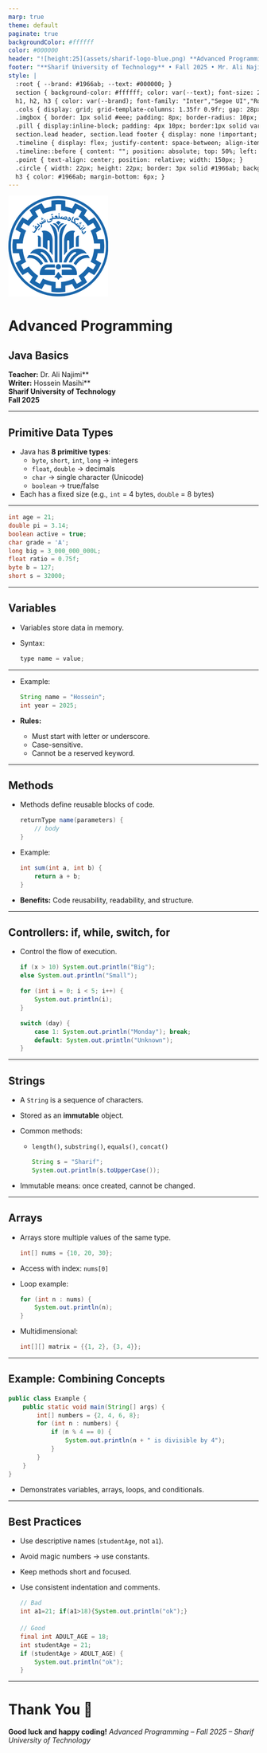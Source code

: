 ```yaml
---
marp: true
theme: default
paginate: true
backgroundColor: #ffffff
color: #000000
header: "![height:25](assets/sharif-logo-blue.png) **Advanced Programming (AP) — Java Introduction**"
footer: "**Sharif University of Technology** • Fall 2025 • Mr. Ali Najimi • Hossein Masihi"
style: |
  :root { --brand: #1966ab; --text: #000000; }
  section { background-color: #ffffff; color: var(--text); font-size: 28px; font-family: "Inter","Segoe UI","Roboto","Helvetica Neue",Arial,sans-serif; }
  h1, h2, h3 { color: var(--brand); font-family: "Inter","Segoe UI","Roboto","Helvetica Neue",Arial,sans-serif; }
  .cols { display: grid; grid-template-columns: 1.35fr 0.9fr; gap: 28px; align-items: start; }
  .imgbox { border: 1px solid #eee; padding: 8px; border-radius: 10px; }
  .pill { display:inline-block; padding: 4px 10px; border:1px solid var(--brand); border-radius:999px; color: var(--brand); font-size:20px; }
  section.lead header, section.lead footer { display: none !important; }
  .timeline { display: flex; justify-content: space-between; align-items: center; margin-top: 60px; position: relative; }
  .timeline::before { content: ""; position: absolute; top: 50%; left: 0; width: 100%; height: 4px; background: #1966ab; }
  .point { text-align: center; position: relative; width: 150px; }
  .circle { width: 22px; height: 22px; border: 3px solid #1966ab; background: #fff; border-radius: 50%; margin: 0 auto 10px; }
  h3 { color: #1966ab; margin-bottom: 6px; }
---
```

<!-- _class: lead -->

![bg right:30% 90%](./assets/sharif-logo-blue.png)

# Advanced Programming
## Java Basics

**Teacher:** Dr. Ali Najimi**  
**Writer:** Hossein Masihi**  
**Sharif University of Technology**  
**Fall 2025**

---

## Primitive Data Types

* Java has **8 primitive types**:
  * `byte`, `short`, `int`, `long` → integers  
  * `float`, `double` → decimals  
  * `char` → single character (Unicode)  
  * `boolean` → true/false
* Each has a fixed size (e.g., `int` = 4 bytes, `double` = 8 bytes)
---
```java
int age = 21;
double pi = 3.14;
boolean active = true;
char grade = 'A';
long big = 3_000_000_000L;
float ratio = 0.75f;
byte b = 127;
short s = 32000;
```

---

## Variables

* Variables store data in memory.
* Syntax:

    ```java
    type name = value;
    ```
---
* Example:

    ```java
    String name = "Hossein";
    int year = 2025;
    ```

* **Rules:**

  * Must start with letter or underscore.
  * Case-sensitive.
  * Cannot be a reserved keyword.

---

## Methods

* Methods define reusable blocks of code.

    ```java
    returnType name(parameters) {
        // body
    }
    ```

* Example:

    ```java
    int sum(int a, int b) {
        return a + b;
    }
    ```

* **Benefits:** Code reusability, readability, and structure.

---

## Controllers: if, while, switch, for

* Control the flow of execution.

    ```java
    if (x > 10) System.out.println("Big");
    else System.out.println("Small");
    ```

    ```java
    for (int i = 0; i < 5; i++) {
        System.out.println(i);
    }
    ```

    ```java
    switch (day) {
        case 1: System.out.println("Monday"); break;
        default: System.out.println("Unknown");
    }
    ```

---

## Strings

* A `String` is a sequence of characters.
* Stored as an **immutable** object.
* Common methods:

  * `length()`, `substring()`, `equals()`, `concat()`

    ```java
    String s = "Sharif";
    System.out.println(s.toUpperCase());
    ```

* Immutable means: once created, cannot be changed.

---

## Arrays

* Arrays store multiple values of the same type.

    ```java
    int[] nums = {10, 20, 30};
    ```

* Access with index: `nums[0]`
* Loop example:

    ```java
    for (int n : nums) {
        System.out.println(n);
    }
    ```

* Multidimensional:

    ```java
    int[][] matrix = {{1, 2}, {3, 4}};
    ```

---

## Example: Combining Concepts

```java
public class Example {
    public static void main(String[] args) {
        int[] numbers = {2, 4, 6, 8};
        for (int n : numbers) {
            if (n % 4 == 0) {
                System.out.println(n + " is divisible by 4");
            }
        }
    }
}
```

* Demonstrates variables, arrays, loops, and conditionals.

---

## Best Practices

* Use descriptive names (`studentAge`, not `a1`).
* Avoid magic numbers → use constants.
* Keep methods short and focused.
* Use consistent indentation and comments.

    ```java
    // Bad
    int a1=21; if(a1>18){System.out.println("ok");}

    // Good
    final int ADULT_AGE = 18;
    int studentAge = 21;
    if (studentAge > ADULT_AGE) {
        System.out.println("ok");
    }
    ```

---

# Thank You 🙌

**Good luck and happy coding!**
*Advanced Programming – Fall 2025 – Sharif University of Technology*